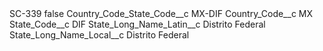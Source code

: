 <?xml version="1.0" encoding="UTF-8"?>
<CustomMetadata xmlns="http://soap.sforce.com/2006/04/metadata" xmlns:xsi="http://www.w3.org/2001/XMLSchema-instance" xmlns:xsd="http://www.w3.org/2001/XMLSchema">
    <label>SC-339</label>
    <protected>false</protected>
    <values>
        <field>Country_Code_State_Code__c</field>
        <value xsi:type="xsd:string">MX-DIF</value>
    </values>
    <values>
        <field>Country_Code__c</field>
        <value xsi:type="xsd:string">MX</value>
    </values>
    <values>
        <field>State_Code__c</field>
        <value xsi:type="xsd:string">DIF</value>
    </values>
    <values>
        <field>State_Long_Name_Latin__c</field>
        <value xsi:type="xsd:string">Distrito Federal</value>
    </values>
    <values>
        <field>State_Long_Name_Local__c</field>
        <value xsi:type="xsd:string">Distrito Federal</value>
    </values>
</CustomMetadata>

